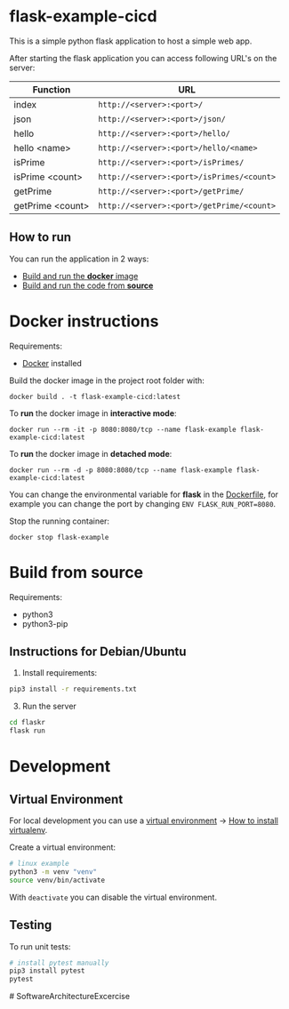# flask-example-cicd

This is a simple python flask application to host a simple web app.

After starting the flask application you can access following URL's on the server:

| Function           | URL                                       |
|--------------------|-------------------------------------------|
| index              | `http://<server>:<port>/`                 |
| json               | `http://<server>:<port>/json/`            |
| hello              | `http://<server>:<port>/hello/`           |
| hello \<name>      | `http://<server>:<port>/hello/<name>`     |
| isPrime            | `http://<server>:<port>/isPrimes/`        |
| isPrime \<count>   | `http://<server>:<port>/isPrimes/<count>` |
| getPrime           | `http://<server>:<port>/getPrime/`        |
| getPrime \<count>  | `http://<server>:<port>/getPrime/<count>` |

## How to run

You can run the application in 2 ways:

* [Build and run the **docker** image](#docker-instructions)
* [Build and run the code from **source**](#build-from-source)

# Docker instructions

Requirements:
* [Docker](https://docs.docker.com/desktop/) installed

Build the docker image in the project root folder with:

```docker
docker build . -t flask-example-cicd:latest
```

To **run** the docker image in **interactive mode**:

```docker
docker run --rm -it -p 8080:8080/tcp --name flask-example flask-example-cicd:latest
```

To **run** the docker image in **detached mode**:

```docker
docker run --rm -d -p 8080:8080/tcp --name flask-example flask-example-cicd:latest
```

You can change the environmental variable for **flask** in the [Dockerfile](Dockerfile), for example you can change the port by changing `ENV FLASK_RUN_PORT=8080`.

Stop the running container:

```docker
docker stop flask-example
```

# Build from source

Requirements:
* python3
* python3-pip

## Instructions for Debian/Ubuntu

1. Install requirements:

```bash
pip3 install -r requirements.txt
```

3. Run the server

```bash
cd flaskr
flask run
```

# Development

## Virtual Environment

For local development you can use a [virtual environment](https://docs.python.org/3/tutorial/venv.html) → [How to install virtualenv](https://gist.github.com/Geoyi/d9fab4f609e9f75941946be45000632b). 

Create a virtual environment:

```bash
# linux example
python3 -m venv "venv"
source venv/bin/activate
````

With `deactivate` you can disable the virtual environment.

## Testing

To run unit tests:

```bash
# install pytest manually
pip3 install pytest 
pytest
```
#   S o f t w a r e A r c h i t e c t u r e E x c e r c i s e  
 